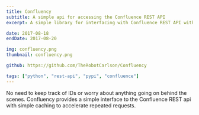 ```yaml
---
title: Confluency
subtitle: A simple api for accessing the Confluence REST API
excerpt: A simple library for interfacing with Confluence REST API with caching for repeated requests.

date: 2017-08-18
endDate: 2017-08-20

img: confluency.png
thumbnail: confluency.png

github: https://github.com/TheRobotCarlson/Confluency

tags: ["python", "rest-api", "pypi", "confluence"]
---
```

No need to keep track of IDs or worry about anything going on behind the scenes. Confluency provides a simple interface to the Confluence REST api with simple caching to accelerate repeated requests.